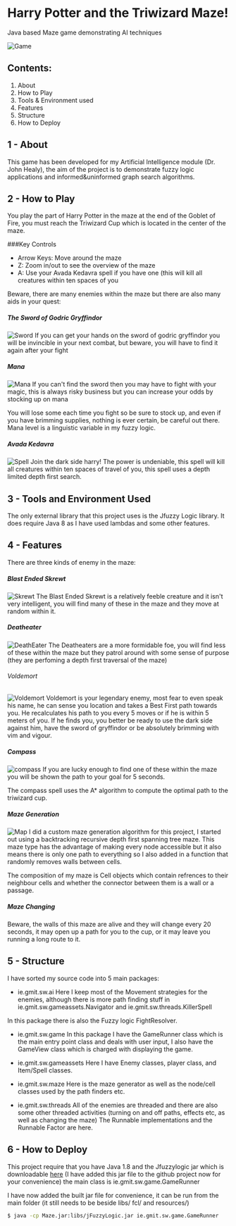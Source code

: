 # Harry Potter and the Triwizard Maze!

Java based Maze game demonstrating AI techniques

![Game](http://i.imgur.com/Rmheada.png)


Contents:
---------
1. About
2. How to Play
3. Tools & Environment used
4. Features
5. Structure
6. How to Deploy

1 - About
---
This game has been developed for my Artificial Intelligence module (Dr. John Healy), the aim of the project is to demonstrate fuzzy logic applications and informed&uninformed graph search algorithms.

2 - How to Play
---
You play the part of Harry Potter in the maze at the end of the Goblet of Fire, you must reach the Triwizard Cup which is located in the center of the maze.

###Key Controls
* Arrow Keys: Move around the maze
* Z: Zoom in/out to see the overview of the maze
* A: Use your Avada Kedavra spell if you have one (this will kill all creatures within ten spaces of you

Beware, there are many enemies within the maze but there are also many aids in your quest:


##### The Sword of Godric Gryffindor

![Sword](http://i.imgur.com/Dw5e4pU.png)
If you can get your hands on the sword of godric gryffindor you will be invincible in your next combat, but beware, you will have to find it again after your fight

##### Mana

![Mana](http://i.imgur.com/swhnJ5c.png)
If you can't find the sword then you may have to fight with your magic, this is always risky business but you can increase your odds by stocking up on mana

You will lose some each time you fight so be sure to stock up, and even if you have brimming supplies, nothing is ever certain, be careful out there. Mana level is a linguistic variable in my fuzzy logic.

##### Avada Kedavra

![Spell](http://i.imgur.com/EoJtPPd.png)
Join the dark side harry! The power is undeniable, this spell will kill all creatures within ten spaces of travel of you, this spell uses a depth limited depth first search.

3 - Tools and Environment Used
---
The only external library that this project uses is the Jfuzzy Logic library. It does require Java 
8 as I have used lambdas and some other features.

4 - Features
---
There are three kinds of enemy in the maze:

##### Blast Ended Skrewt
![Skrewt](http://i.imgur.com/5zYNZGo.png)
The Blast Ended Skrewt is a relatively feeble creature and it isn't very intelligent, you will find many of these in the maze and they move at random within it.

##### Deatheater

![DeathEater](http://i.imgur.com/aydO3bb.png)
The Deatheaters are a more formidable foe, you will find less of these within the maze but they patrol around with some sense of purpose (they are perfoming a depth first traversal of the maze)

###### Voldemort

![Voldemort](http://i.imgur.com/O89Z4UW.png)
Voldemort is your legendary enemy, most fear to even speak his name, he can sense you location and takes a Best First path towards you. He recalculates his path to you every 5 moves or if he is within 5 meters of you. If he finds you, you better be ready to use the dark side against him, have the sword of gryffindor or be absolutely brimming with vim and vigour.

##### Compass

![compass](http://i.imgur.com/BOwYZWN.png)
If you are lucky enough to find one of these within the maze you will be shown the path to your goal for 5 seconds.

The compass spell uses the A* algorithm to compute the optimal path to the triwizard cup.

##### Maze Generation

![Map](http://i.imgur.com/OSYG0Z8.png)
I did a custom maze generation algorithm for this project, I started out using a backtracking recursive depth first spanning tree maze. This maze type has the advantage of making every node accessible but it also means there is only one path to everything so I also added in a function that randomly removes walls between cells.

The composition of my maze is Cell objects which contain refrences to their neighbour cells and whether the connector between them is a wall or a passage.

##### Maze Changing
Beware, the walls of this maze are alive and they will change every 20 seconds, it may open up a path for you to the cup, or it may leave you running a long route to it.

5 - Structure
---
I have sorted my source code into 5 main packages:

* ie.gmit.sw.ai
Here I keep most of the Movement strategies for the enemies, although there is more path finding stuff in ie.gmit.sw.gameassets.Navigator and ie.gmit.sw.threads.KillerSpell

In this package there is also the Fuzzy logic FightResolver.

* ie.gmit.sw.game
In this package I have the GameRunner class which is the main entry point class and deals with user input, I also have the GameView class which is charged with displaying the game.

* ie.gmit.sw.gameassets
Here I have Enemy classes, player class, and Item/Spell classes.

* ie.gmit.sw.maze
Here is the maze generator as well as the node/cell classes used by the path finders etc.

* ie.gmit.sw.threads
All of the enemies are threaded and there are also some other threaded activities (turning on and off paths, effects etc, as well as changing the maze) The Runnable implementations and the Runnable Factor are here.

6 - How to Deploy
---
This project require that you have Java 1.8 and the Jfuzzylogic jar which is downloadable [here](http://jfuzzylogic.sourceforge.net/html/index.html) (I have added this jar file to the github project now for your convenience)
the main class is ie.gmit.sw.game.GameRunner

I have now added the built jar file for convenience, it can be run from the main folder (it still needs to be beside libs/ fcl/ and resources/) 

```sh
$ java -cp Maze.jar:libs/jFuzzyLogic.jar ie.gmit.sw.game.GameRunner
```

